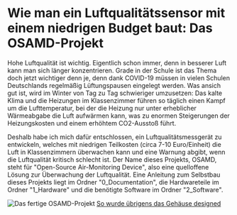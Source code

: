 # Wie man ein Luftqualitätssensor mit einem niedrigen Budget baut: Das OSAMD-Projekt

Hohe Luftqualität ist wichtig. Eigentlich schon immer, denn in besserer Luft kann man sich länger konzentrieren. Grade in der Schule ist das Thema doch jetzt wichtiger denn je, denn dank COVID-19 müssen in vielen Schulen Deutschlands regelmäßig Lüftungspausen eingelegt werden. Was ansich gut ist, wird im Winter von Tag zu Tag schwieriger umzusetzen: Das kalte Klima und die Heizungen im Klassenzimmer führen so täglich einen Kampf um die Lufttemperatur, bei der die Heizung nur unter erheblicher Wärmeabgabe die Luft aufwärmen kann, was zu enormen Steigerungen der Heizungskosten und einem erhöhtem CO2-Ausstoß führt.

Deshalb habe ich mich dafür entschlossen, ein Luftqualitätsmessgerät zu entwickeln, welches mit niedrigen Teilkosten (circa 7-10 Euro/Einheit) die Luft in Klassenzimmern überwachen kann und eine Warnung abgibt, wenn die Luftqualität kritisch schlecht ist. Der Name dieses Projekts, OSAMD, steht für "Open-Source Air-Monitoring Device", also eine quelloffene Lösung zur Überwachung der Luftqualität.
Eine Anleitung zum Selbstbau dieses Projekts liegt im Ordner "0_Documentation", die Hardwareteile im Ordner "1_Hardware" und die benötigte Software im Ordner "2_Software".

![Das fertige OSAMD-Projekt](/1_Hardware/Pictures/completed.jpg)
[So wurde übrigens das Gehäuse designed](https://www.youtube.com/watch?v=d4DvKm7_OzI)
